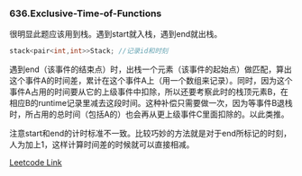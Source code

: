### 636.Exclusive-Time-of-Functions

很明显此题应该用到栈。遇到start就入栈，遇到end就出栈。
```cpp
stack<pair<int,int>>Stack; //记录id和时刻
```
遇到end（该事件的结束点）时，出栈一个元素（该事件的起始点）做匹配，算出这个事件A的时间差，累计在这个事件A上（用一个数组来记录）。同时，因为这个事件A占用的时间要从它的上级事件中扣除，所以还要考察此时的栈顶元素B，在相应B的runtime记录里减去这段时间。这种补偿只需要做一次，因为等事件B退栈时，所占用的总时间（包括A的）也会再从更上级事件C里面扣除的。以此类推。

注意start和end的计时标准不一致。比较巧妙的方法就是对于end所标记的时刻，人为加上1，这样计算时间差的时候就可以直接相减。


[Leetcode Link](https://leetcode.com/problems/exclusive-time-of-functions)